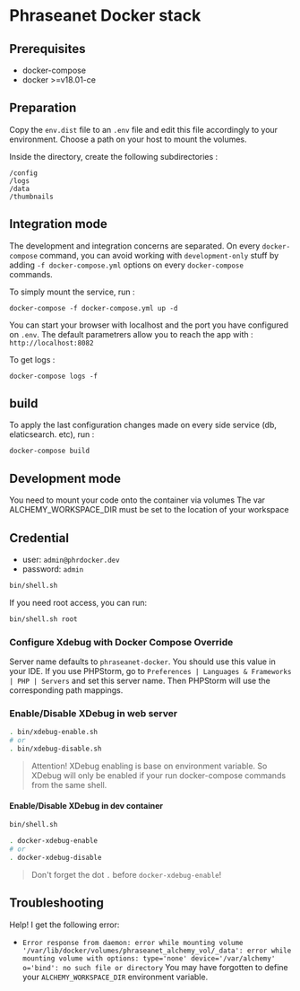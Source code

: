 # Phraseanet Docker stack

## Prerequisites

- docker-compose
- docker >=v18.01-ce

## Preparation

Copy the `env.dist` file to an `.env` file and edit this file accordingly to your environment.
Choose a path on your host to mount the volumes.

Inside the directory, create the following subdirectories  :

    /config
    /logs
    /data
    /thumbnails


## Integration mode

The development and integration concerns are separated. On every `docker-compose` command, you can avoid working with `development-only` stuff by adding `-f docker-compose.yml` options on every `docker-compose  `commands.

To simply mount the service, run :

    docker-compose -f docker-compose.yml up -d

You can start your browser with localhost and the port you have configured on `.env`.
The default parametrers allow you to reach the app with : `http://localhost:8082`

To get logs :

    docker-compose logs -f

## build

To apply the last configuration changes made on every side service (db, elaticsearch. etc), run :

    docker-compose build

## Development mode

You need to mount your code onto the container via volumes
The var ALCHEMY_WORKSPACE_DIR must be set to the location of your workspace

## Credential

- user: `admin@phrdocker.dev`
- password: `admin`

```bash
bin/shell.sh
```

If you need root access, you can run:
```bash
bin/shell.sh root
```

### Configure Xdebug with Docker Compose Override

Server name defaults to `phraseanet-docker`. You should use this value in your IDE.
If you use PHPStorm, go to `Preferences | Languages & Frameworks | PHP | Servers` and set this server name.
Then PHPStorm will use the corresponding path mappings.

### Enable/Disable XDebug in web server

```bash
. bin/xdebug-enable.sh
# or
. bin/xdebug-disable.sh
```

> Attention! XDebug enabling is base on environment variable. So XDebug will only be enabled if your run docker-compose commands from the same shell.

#### Enable/Disable XDebug in dev container

```bash
bin/shell.sh

. docker-xdebug-enable
# or
. docker-xdebug-disable

```

> Don't forget the dot `.` before `docker-xdebug-enable`!

## Troubleshooting

Help! I get the following error:

- `Error response from daemon: error while mounting volume '/var/lib/docker/volumes/phraseanet_alchemy_vol/_data': error while mounting volume with options: type='none' device='/var/alchemy' o='bind': no such file or directory`
 You may have forgotten to define your `ALCHEMY_WORKSPACE_DIR` environment variable.
